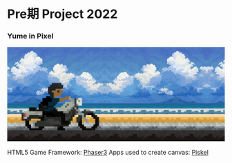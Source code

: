 # Pre期 Project 2022
### Yume in Pixel

![stella-to-ore](./src/assets/oresamadesu.png)


HTML5 Game Framework: [Phaser3](https://phaser.io/phaser3)
Apps used to create canvas: [Piskel](https://www.piskelapp.com/)
